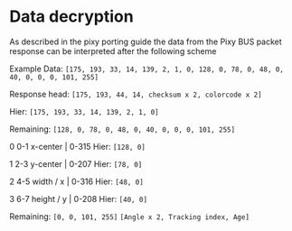 # Data decryption

As described in the pixy porting guide the data from the Pixy BUS packet response can be interpreted after the following scheme

Example Data:
`[175, 193, 33, 14, 139, 2, 1, 0, 128, 0, 78, 0, 48, 0, 40, 0, 0, 0, 101, 255]`

Response head:
`[175, 193, 44, 14, checksum x 2, colorcode x 2]`

Hier: `[175, 193, 33, 14, 139, 2, 1, 0]`

Remaining: `[128, 0, 78, 0, 48, 0, 40, 0, 0, 0, 101, 255]`

0 0-1  x-center | 0-315
Hier: `[128, 0]`

1 2-3  y-center | 0-207
Hier: `[78, 0]`

2 4-5  width / x | 0-316
Hier: `[48, 0]`

3 6-7  height / y | 0-208
Hier: `[40, 0]`


Remaining:
`[0, 0, 101, 255]`
`[Angle x 2, Tracking index, Age]`